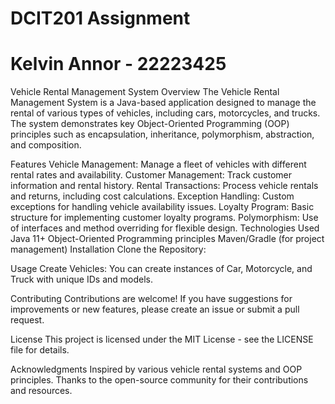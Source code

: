 # DCIT201 Assignment
# Kelvin Annor - 22223425

Vehicle Rental Management System
Overview
The Vehicle Rental Management System is a Java-based application designed to manage the rental of various types of vehicles, including cars, motorcycles, and trucks. The system demonstrates key Object-Oriented Programming (OOP) principles such as encapsulation, inheritance, polymorphism, abstraction, and composition.

Features
Vehicle Management: Manage a fleet of vehicles with different rental rates and availability.
Customer Management: Track customer information and rental history.
Rental Transactions: Process vehicle rentals and returns, including cost calculations.
Exception Handling: Custom exceptions for handling vehicle availability issues.
Loyalty Program: Basic structure for implementing customer loyalty programs.
Polymorphism: Use of interfaces and method overriding for flexible design.
Technologies Used
Java 11+
Object-Oriented Programming principles
Maven/Gradle (for project management)
Installation
Clone the Repository:


Usage
Create Vehicles: You can create instances of Car, Motorcycle, and Truck with unique IDs and models.


Contributing
Contributions are welcome! If you have suggestions for improvements or new features, please create an issue or submit a pull request.

License
This project is licensed under the MIT License - see the LICENSE file for details.

Acknowledgments
Inspired by various vehicle rental systems and OOP principles.
Thanks to the open-source community for their contributions and resources.
